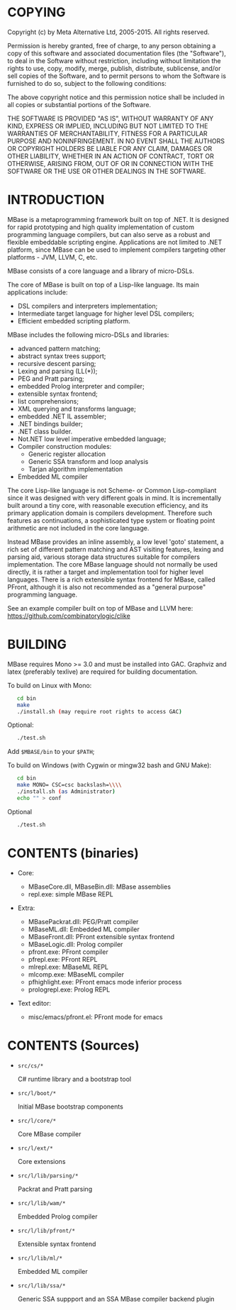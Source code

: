 # COPYING

Copyright (c) by Meta Alternative Ltd, 2005-2015. All rights reserved.

Permission is hereby granted, free of charge, to any person obtaining a copy
of this software and associated documentation files (the "Software"), to deal
in the Software without restriction, including without limitation the rights
to use, copy, modify, merge, publish, distribute, sublicense, and/or sell
copies of the Software, and to permit persons to whom the Software is
furnished to do so, subject to the following conditions:

The above copyright notice and this permission notice shall be included in
all copies or substantial portions of the Software.

THE SOFTWARE IS PROVIDED "AS IS", WITHOUT WARRANTY OF ANY KIND, EXPRESS OR
IMPLIED, INCLUDING BUT NOT LIMITED TO THE WARRANTIES OF MERCHANTABILITY,
FITNESS FOR A PARTICULAR PURPOSE AND NONINFRINGEMENT. IN NO EVENT SHALL THE
AUTHORS OR COPYRIGHT HOLDERS BE LIABLE FOR ANY CLAIM, DAMAGES OR OTHER
LIABILITY, WHETHER IN AN ACTION OF CONTRACT, TORT OR OTHERWISE, ARISING FROM,
OUT OF OR IN CONNECTION WITH THE SOFTWARE OR THE USE OR OTHER DEALINGS IN
THE SOFTWARE.

# INTRODUCTION

 MBase is a metaprogramming framework built on top of .NET. It is designed
for rapid prototyping and high quality implementation of custom
programming language compilers, but can also serve as a robust and
flexible embeddable scripting engine. Applications are not limited to
.NET platform, since MBase can be used to implement compilers
targeting other platforms - JVM, LLVM, C, etc.

MBase consists of a core language and a library of micro-DSLs.

The core of MBase is built on top of a Lisp-like language. Its 
main applications include:

* DSL compilers and interpreters implementation; 
* Intermediate target language for higher level DSL compilers; 
* Efficient embedded scripting platform.

MBase includes the following micro-DSLs and libraries:

* advanced pattern matching;
* abstract syntax trees support;
* recursive descent parsing;
* Lexing and parsing (LL(*));
* PEG and Pratt parsing;
* embedded Prolog interpreter and compiler;
* extensible syntax frontend;
* list comprehensions;
* XML querying and transforms language;
* embedded .NET IL assembler;
* .NET bindings builder;
* .NET class builder.
* Not.NET low level imperative embedded language;
* Compiler construction modules:
    - Generic register allocation
    - Generic SSA transform and loop analysis
    - Tarjan algorithm implementation
* Embedded ML compiler

The core Lisp-like language is not Scheme- or Common Lisp-compliant
since it was designed with very different goals in mind. It is
incrementally built around a tiny core, with reasonable
execution efficiency, and its primary application domain is compilers
development.  Therefore such features as continuations, a
sophisticated type system or floating point arithmetic are not
included in the core language.

Instead MBase provides an inline assembly, a low level 'goto'
statement, a rich set of different pattern matching and AST visiting
features, lexing and parsing aid, various storage data structures
suitable for compilers implementation. The core MBase language should
not normally be used directly, it is rather a target and
implementation tool for higher level languages. There is a rich
extensible syntax frontend for MBase, called PFront, although it is also
not recommended as a "general purpose" programming language.

See an example compiler built on top of MBase and LLVM here:
   https://github.com/combinatorylogic/clike

# BUILDING

MBase requires Mono >= 3.0 and must be installed into GAC.
Graphviz and latex (preferably texlive) are required for building
documentation.
 
To build on Linux with Mono:

```bash
   cd bin
   make
   ./install.sh (may require root rights to access GAC)
```

Optional:
```bash
   ./test.sh
```

Add `$MBASE/bin` to your `$PATH`;

To build on Windows (with Cygwin or mingw32 bash and GNU Make):

```bash
   cd bin
   make MONO= CSC=csc backslash=\\\\
   ./install.sh (as Administrator)
   echo "" > conf
```

Optional
```bash
   ./test.sh
```

# CONTENTS (binaries)

* Core:
    -  MBaseCore.dll, MBaseBin.dll: MBase assemblies
    - repl.exe: simple MBase REPL

* Extra:
    - MBasePackrat.dll: PEG/Pratt compiler
    - MBaseML.dll: Embedded ML compiler
    - MBaseFront.dll: PFront extensible syntax frontend
    - MBaseLogic.dll: Prolog compiler
    - pfront.exe: PFront compiler
    - pfrepl.exe: PFront REPL
    - mlrepl.exe: MBaseML REPL
    - mlcomp.exe: MBaseML compiler
    - pfhighlight.exe: PFront emacs mode inferior process
    - prologrepl.exe: Prolog REPL

* Text editor:
    - misc/emacs/pfront.el: PFront mode for emacs


# CONTENTS (Sources)

* `src/cs/*`

    C# runtime library and a bootstrap tool

* `src/l/boot/*`

    Initial MBase bootstrap components

* `src/l/core/*`

    Core MBase compiler

* `src/l/ext/*`

    Core extensions

*  `src/l/lib/parsing/*`

    Packrat and Pratt parsing

*  `src/l/lib/wam/*`

    Embedded Prolog compiler

*  `src/l/lib/pfront/*`

    Extensible syntax frontend

*  `src/l/lib/ml/*`

    Embedded ML compiler

*  `src/l/lib/ssa/*`

    Generic SSA suppport and an SSA MBase compiler backend plugin

